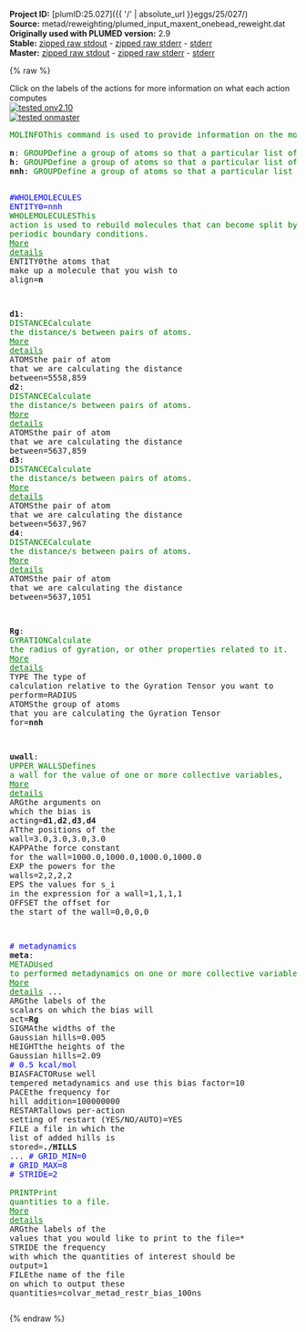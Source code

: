 **Project ID:** [plumID:25.027]({{ '/' | absolute_url }}eggs/25/027/)  
**Source:** metad/reweighting/plumed_input_maxent_onebead_reweight.dat  
**Originally used with PLUMED version:** 2.9  
**Stable:** [zipped raw stdout](plumed_input_maxent_onebead_reweight.dat.plumed.stdout.txt.zip) - [zipped raw stderr](plumed_input_maxent_onebead_reweight.dat.plumed.stderr.txt.zip) - [stderr](plumed_input_maxent_onebead_reweight.dat.plumed.stderr)  
**Master:** [zipped raw stdout](plumed_input_maxent_onebead_reweight.dat.plumed_master.stdout.txt.zip) - [zipped raw stderr](plumed_input_maxent_onebead_reweight.dat.plumed_master.stderr.txt.zip) - [stderr](plumed_input_maxent_onebead_reweight.dat.plumed_master.stderr)  

{% raw %}
<div class="plumedpreheader">
<div class="headerInfo" id="value_details_data/metad/reweighting/plumed_input_maxent_onebead_reweight.dat"> Click on the labels of the actions for more information on what each action computes </div>
<div class="containerBadge">
<div class="headerBadge"><a href="plumed_input_maxent_onebead_reweight.dat.plumed.stderr"><img src="https://img.shields.io/badge/v2.10-passing-green.svg" alt="tested onv2.10" /></a></div>
<div class="headerBadge"><a href="plumed_input_maxent_onebead_reweight.dat.plumed_master.stderr"><img src="https://img.shields.io/badge/master-passing-green.svg" alt="tested onmaster" /></a></div>
</div>
</div>
<pre class="plumedlisting">
<span class="plumedtooltip" style="color:green">MOLINFO<span class="right">This command is used to provide information on the molecules that are present in your system. <a href="https://www.plumed.org/doc-master/user-doc/html/MOLINFO" style="color:green">More details</a><i></i></span></span> <span class="plumedtooltip">STRUCTURE<span class="right">a file in pdb format containing a reference structure<i></i></span></span>=aacg_template_onebead_SOL.pdb <span style="color:blue" class="comment">#pdb contains both full atom and martini pdb</span>
<br/><span style="display:none;" id="data/metad/reweighting/plumed_input_maxent_onebead_reweight.dat">The MOLINFO action with label <b></b> calculates something</span><b name="data/metad/reweighting/plumed_input_maxent_onebead_reweight.datn" onclick='showPath("data/metad/reweighting/plumed_input_maxent_onebead_reweight.dat","data/metad/reweighting/plumed_input_maxent_onebead_reweight.datn","data/metad/reweighting/plumed_input_maxent_onebead_reweight.datn","brown")'>n</b>: <span class="plumedtooltip" style="color:green">GROUP<span class="right">Define a group of atoms so that a particular list of atoms can be referenced with a single label in definitions of CVs or virtual atoms. <a href="https://www.plumed.org/doc-master/user-doc/html/GROUP" style="color:green">More details</a><i></i></span></span> <span class="plumedtooltip">ATOMS<span class="right">the numerical indexes for the set of atoms in the group<i></i></span></span>=1-5829
<span style="display:none;" id="data/metad/reweighting/plumed_input_maxent_onebead_reweight.datn">The GROUP action with label <b>n</b> calculates something</span><b name="data/metad/reweighting/plumed_input_maxent_onebead_reweight.dath" onclick='showPath("data/metad/reweighting/plumed_input_maxent_onebead_reweight.dat","data/metad/reweighting/plumed_input_maxent_onebead_reweight.dath","data/metad/reweighting/plumed_input_maxent_onebead_reweight.dath","brown")'>h</b>: <span class="plumedtooltip" style="color:green">GROUP<span class="right">Define a group of atoms so that a particular list of atoms can be referenced with a single label in definitions of CVs or virtual atoms. <a href="https://www.plumed.org/doc-master/user-doc/html/GROUP" style="color:green">More details</a><i></i></span></span> <span class="plumedtooltip">ATOMS<span class="right">the numerical indexes for the set of atoms in the group<i></i></span></span>=<span class="plumedtooltip">@hydrogens<span class="right">all hydrogen atoms. <a href="https://www.plumed.org/doc-master/user-doc/html/MOLINFO">Click here</a> for more information. <i></i></span></span>
<span style="display:none;" id="data/metad/reweighting/plumed_input_maxent_onebead_reweight.dath">The GROUP action with label <b>h</b> calculates something</span><b name="data/metad/reweighting/plumed_input_maxent_onebead_reweight.datnnh" onclick='showPath("data/metad/reweighting/plumed_input_maxent_onebead_reweight.dat","data/metad/reweighting/plumed_input_maxent_onebead_reweight.datnnh","data/metad/reweighting/plumed_input_maxent_onebead_reweight.datnnh","brown")'>nnh</b>: <span class="plumedtooltip" style="color:green">GROUP<span class="right">Define a group of atoms so that a particular list of atoms can be referenced with a single label in definitions of CVs or virtual atoms. <a href="https://www.plumed.org/doc-master/user-doc/html/GROUP" style="color:green">More details</a><i></i></span></span> <span class="plumedtooltip">ATOMS<span class="right">the numerical indexes for the set of atoms in the group<i></i></span></span>=<b name="data/metad/reweighting/plumed_input_maxent_onebead_reweight.datn">n</b> <span class="plumedtooltip">REMOVE<span class="right">remove these atoms from the list<i></i></span></span>=<b name="data/metad/reweighting/plumed_input_maxent_onebead_reweight.dath">h</b>

<span style="color:blue" class="comment">#WHOLEMOLECULES ENTITY0=nnh</span>
<span style="display:none;" id="data/metad/reweighting/plumed_input_maxent_onebead_reweight.datnnh">The GROUP action with label <b>nnh</b> calculates something</span><span class="plumedtooltip" style="color:green">WHOLEMOLECULES<span class="right">This action is used to rebuild molecules that can become split by the periodic boundary conditions. <a href="https://www.plumed.org/doc-master/user-doc/html/WHOLEMOLECULES" style="color:green">More details</a><i></i></span></span> <span class="plumedtooltip">ENTITY0<span class="right">the atoms that make up a molecule that you wish to align<i></i></span></span>=<b name="data/metad/reweighting/plumed_input_maxent_onebead_reweight.datn">n</b>


<b name="data/metad/reweighting/plumed_input_maxent_onebead_reweight.datd1" onclick='showPath("data/metad/reweighting/plumed_input_maxent_onebead_reweight.dat","data/metad/reweighting/plumed_input_maxent_onebead_reweight.datd1","data/metad/reweighting/plumed_input_maxent_onebead_reweight.datd1","brown")'>d1</b>: <span class="plumedtooltip" style="color:green">DISTANCE<span class="right">Calculate the distance/s between pairs of atoms. <a href="https://www.plumed.org/doc-master/user-doc/html/DISTANCE" style="color:green">More details</a><i></i></span></span> <span class="plumedtooltip">ATOMS<span class="right">the pair of atom that we are calculating the distance between<i></i></span></span>=5558,859
<span style="display:none;" id="data/metad/reweighting/plumed_input_maxent_onebead_reweight.datd1">The DISTANCE action with label <b>d1</b> calculates the following quantities:<table  align="center" frame="void" width="95%" cellpadding="5%"><tr><td width="5%"><b> Quantity </b>  </td><td><b> Description </b> </td></tr><tr><td width="5%">d1.value</td><td>the DISTANCE between this pair of atoms</td></tr></table></span><b name="data/metad/reweighting/plumed_input_maxent_onebead_reweight.datd2" onclick='showPath("data/metad/reweighting/plumed_input_maxent_onebead_reweight.dat","data/metad/reweighting/plumed_input_maxent_onebead_reweight.datd2","data/metad/reweighting/plumed_input_maxent_onebead_reweight.datd2","brown")'>d2</b>: <span class="plumedtooltip" style="color:green">DISTANCE<span class="right">Calculate the distance/s between pairs of atoms. <a href="https://www.plumed.org/doc-master/user-doc/html/DISTANCE" style="color:green">More details</a><i></i></span></span> <span class="plumedtooltip">ATOMS<span class="right">the pair of atom that we are calculating the distance between<i></i></span></span>=5637,859
<span style="display:none;" id="data/metad/reweighting/plumed_input_maxent_onebead_reweight.datd2">The DISTANCE action with label <b>d2</b> calculates the following quantities:<table  align="center" frame="void" width="95%" cellpadding="5%"><tr><td width="5%"><b> Quantity </b>  </td><td><b> Description </b> </td></tr><tr><td width="5%">d2.value</td><td>the DISTANCE between this pair of atoms</td></tr></table></span><b name="data/metad/reweighting/plumed_input_maxent_onebead_reweight.datd3" onclick='showPath("data/metad/reweighting/plumed_input_maxent_onebead_reweight.dat","data/metad/reweighting/plumed_input_maxent_onebead_reweight.datd3","data/metad/reweighting/plumed_input_maxent_onebead_reweight.datd3","brown")'>d3</b>: <span class="plumedtooltip" style="color:green">DISTANCE<span class="right">Calculate the distance/s between pairs of atoms. <a href="https://www.plumed.org/doc-master/user-doc/html/DISTANCE" style="color:green">More details</a><i></i></span></span> <span class="plumedtooltip">ATOMS<span class="right">the pair of atom that we are calculating the distance between<i></i></span></span>=5637,967
<span style="display:none;" id="data/metad/reweighting/plumed_input_maxent_onebead_reweight.datd3">The DISTANCE action with label <b>d3</b> calculates the following quantities:<table  align="center" frame="void" width="95%" cellpadding="5%"><tr><td width="5%"><b> Quantity </b>  </td><td><b> Description </b> </td></tr><tr><td width="5%">d3.value</td><td>the DISTANCE between this pair of atoms</td></tr></table></span><b name="data/metad/reweighting/plumed_input_maxent_onebead_reweight.datd4" onclick='showPath("data/metad/reweighting/plumed_input_maxent_onebead_reweight.dat","data/metad/reweighting/plumed_input_maxent_onebead_reweight.datd4","data/metad/reweighting/plumed_input_maxent_onebead_reweight.datd4","brown")'>d4</b>: <span class="plumedtooltip" style="color:green">DISTANCE<span class="right">Calculate the distance/s between pairs of atoms. <a href="https://www.plumed.org/doc-master/user-doc/html/DISTANCE" style="color:green">More details</a><i></i></span></span> <span class="plumedtooltip">ATOMS<span class="right">the pair of atom that we are calculating the distance between<i></i></span></span>=5637,1051 

<span style="display:none;" id="data/metad/reweighting/plumed_input_maxent_onebead_reweight.datd4">The DISTANCE action with label <b>d4</b> calculates the following quantities:<table  align="center" frame="void" width="95%" cellpadding="5%"><tr><td width="5%"><b> Quantity </b>  </td><td><b> Description </b> </td></tr><tr><td width="5%">d4.value</td><td>the DISTANCE between this pair of atoms</td></tr></table></span><b name="data/metad/reweighting/plumed_input_maxent_onebead_reweight.datRg" onclick='showPath("data/metad/reweighting/plumed_input_maxent_onebead_reweight.dat","data/metad/reweighting/plumed_input_maxent_onebead_reweight.datRg","data/metad/reweighting/plumed_input_maxent_onebead_reweight.datRg","brown")'>Rg</b>: <span class="plumedtooltip" style="color:green">GYRATION<span class="right">Calculate the radius of gyration, or other properties related to it. <a href="https://www.plumed.org/doc-master/user-doc/html/GYRATION" style="color:green">More details</a><i></i></span></span> <span class="plumedtooltip">TYPE<span class="right"> The type of calculation relative to the Gyration Tensor you want to perform<i></i></span></span>=RADIUS <span class="plumedtooltip">ATOMS<span class="right">the group of atoms that you are calculating the Gyration Tensor for<i></i></span></span>=<b name="data/metad/reweighting/plumed_input_maxent_onebead_reweight.datnnh">nnh</b>

<span style="display:none;" id="data/metad/reweighting/plumed_input_maxent_onebead_reweight.datRg">The GYRATION action with label <b>Rg</b> calculates the following quantities:<table  align="center" frame="void" width="95%" cellpadding="5%"><tr><td width="5%"><b> Quantity </b>  </td><td><b> Description </b> </td></tr><tr><td width="5%">Rg.value</td><td>the radius that was computed from the weights</td></tr></table></span><b name="data/metad/reweighting/plumed_input_maxent_onebead_reweight.datuwall" onclick='showPath("data/metad/reweighting/plumed_input_maxent_onebead_reweight.dat","data/metad/reweighting/plumed_input_maxent_onebead_reweight.datuwall","data/metad/reweighting/plumed_input_maxent_onebead_reweight.datuwall","brown")'>uwall</b>: <span class="plumedtooltip" style="color:green">UPPER_WALLS<span class="right">Defines a wall for the value of one or more collective variables, <a href="https://www.plumed.org/doc-master/user-doc/html/UPPER_WALLS" style="color:green">More details</a><i></i></span></span> <span class="plumedtooltip">ARG<span class="right">the arguments on which the bias is acting<i></i></span></span>=<b name="data/metad/reweighting/plumed_input_maxent_onebead_reweight.datd1">d1</b>,<b name="data/metad/reweighting/plumed_input_maxent_onebead_reweight.datd2">d2</b>,<b name="data/metad/reweighting/plumed_input_maxent_onebead_reweight.datd3">d3</b>,<b name="data/metad/reweighting/plumed_input_maxent_onebead_reweight.datd4">d4</b> <span class="plumedtooltip">AT<span class="right">the positions of the wall<i></i></span></span>=3.0,3.0,3.0,3.0 <span class="plumedtooltip">KAPPA<span class="right">the force constant for the wall<i></i></span></span>=1000.0,1000.0,1000.0,1000.0 <span class="plumedtooltip">EXP<span class="right"> the powers for the walls<i></i></span></span>=2,2,2,2 <span class="plumedtooltip">EPS<span class="right"> the values for s_i in the expression for a wall<i></i></span></span>=1,1,1,1 <span class="plumedtooltip">OFFSET<span class="right"> the offset for the start of the wall<i></i></span></span>=0,0,0,0 


<span style="color:blue" class="comment"># metadynamics</span>
<span style="display:none;" id="data/metad/reweighting/plumed_input_maxent_onebead_reweight.datuwall">The UPPER_WALLS action with label <b>uwall</b> calculates the following quantities:<table  align="center" frame="void" width="95%" cellpadding="5%"><tr><td width="5%"><b> Quantity </b>  </td><td><b> Description </b> </td></tr><tr><td width="5%">uwall.bias</td><td>the instantaneous value of the bias potential</td></tr><tr><td width="5%">uwall.force2</td><td>the instantaneous value of the squared force due to this bias potential</td></tr></table></span><b name="data/metad/reweighting/plumed_input_maxent_onebead_reweight.datmeta" onclick='showPath("data/metad/reweighting/plumed_input_maxent_onebead_reweight.dat","data/metad/reweighting/plumed_input_maxent_onebead_reweight.datmeta","data/metad/reweighting/plumed_input_maxent_onebead_reweight.datmeta","brown")'>meta</b>: <span class="plumedtooltip" style="color:green">METAD<span class="right">Used to performed metadynamics on one or more collective variables. <a href="https://www.plumed.org/doc-master/user-doc/html/METAD" style="color:green">More details</a><i></i></span></span> ...
      <span class="plumedtooltip">ARG<span class="right">the labels of the scalars on which the bias will act<i></i></span></span>=<b name="data/metad/reweighting/plumed_input_maxent_onebead_reweight.datRg">Rg</b> 
      <span class="plumedtooltip">SIGMA<span class="right">the widths of the Gaussian hills<i></i></span></span>=0.005 
      <span class="plumedtooltip">HEIGHT<span class="right">the heights of the Gaussian hills<i></i></span></span>=2.09 <span style="color:blue" class="comment"># 0.5 kcal/mol</span>
      <span class="plumedtooltip">BIASFACTOR<span class="right">use well tempered metadynamics and use this bias factor<i></i></span></span>=10 
      <span class="plumedtooltip">PACE<span class="right">the frequency for hill addition<i></i></span></span>=100000000
      <span class="plumedtooltip">RESTART<span class="right">allows per-action setting of restart (YES/NO/AUTO)<i></i></span></span>=YES
      <span class="plumedtooltip">FILE<span class="right"> a file in which the list of added hills is stored<i></i></span></span>=<b name="data/metad/reweighting/plumed_input_maxent_onebead_reweight.dat">./HILLS</b>
...
<span style="color:blue" class="comment">#      GRID_MIN=0 </span>
<span style="color:blue" class="comment">#      GRID_MAX=8 </span>
<span style="color:blue" class="comment">#      STRIDE=2</span>
<br/><span style="display:none;" id="data/metad/reweighting/plumed_input_maxent_onebead_reweight.datmeta">The METAD action with label <b>meta</b> calculates the following quantities:<table  align="center" frame="void" width="95%" cellpadding="5%"><tr><td width="5%"><b> Quantity </b>  </td><td><b> Description </b> </td></tr><tr><td width="5%">meta.bias</td><td>the instantaneous value of the bias potential</td></tr></table></span><span class="plumedtooltip" style="color:green">PRINT<span class="right">Print quantities to a file. <a href="https://www.plumed.org/doc-master/user-doc/html/PRINT" style="color:green">More details</a><i></i></span></span> <span class="plumedtooltip">ARG<span class="right">the labels of the values that you would like to print to the file<i></i></span></span>=* <span class="plumedtooltip">STRIDE<span class="right"> the frequency with which the quantities of interest should be output<i></i></span></span>=1 <span class="plumedtooltip">FILE<span class="right">the name of the file on which to output these quantities<i></i></span></span>=colvar_metad_restr_bias_100ns
</pre>
{% endraw %}
